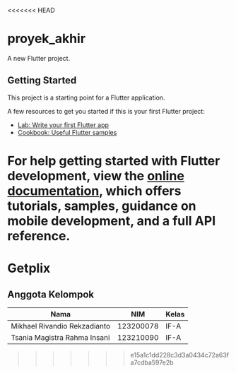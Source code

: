 <<<<<<< HEAD
# proyek_akhir

A new Flutter project.

## Getting Started

This project is a starting point for a Flutter application.

A few resources to get you started if this is your first Flutter project:

- [Lab: Write your first Flutter app](https://docs.flutter.dev/get-started/codelab)
- [Cookbook: Useful Flutter samples](https://docs.flutter.dev/cookbook)

For help getting started with Flutter development, view the
[online documentation](https://docs.flutter.dev/), which offers tutorials,
samples, guidance on mobile development, and a full API reference.
=======
# Getplix

## Anggota Kelompok

| Nama                         | NIM        | Kelas |
|------------------------------|------------|-------|
| Mikhael Rivandio Rekzadianto | 123200078  | IF-A  |
| Tsania Magistra Rahma Insani | 123210090  | IF-A  |
>>>>>>> e15a1c1dd228c3d3a0434c72a63fa7cdba597e2b
